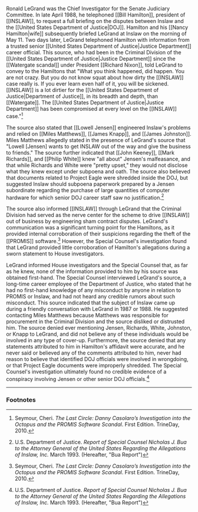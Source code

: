 Ronald LeGrand was the Chief Investigator for the Senate Judiciary Committee. In late April 1988, he telephoned [[Bill Hamilton]], president of [[INSLAW]], to request a full briefing on the disputes between Inslaw and the [[United States Department of Justice|DOJ]]. Hamilton and his [[Nancy Hamilton|wife]] subsequently briefed LeGrand at Inslaw on the morning of May 11. Two days later, LeGrand telephoned Hamilton with information from a trusted senior [[United States Department of Justice|Justice Department]] career official. This source, who had been in the Criminal Division of the [[United States Department of Justice|Justice Department]] since the [[Watergate scandal]] under President [[Richard Nixon]], told LeGrand to convey to the Hamiltons that "What you think happened, did happen. You are not crazy. But you do not know squat about how dirty the [[INSLAW]] case really is. If you ever learn even half of it, you will be sickened. [[INSLAW]] is a lot dirtier for the [[United States Department of Justice|Department of Justice]], in its breadth and depth, than [[Watergate]]. The [[United States Department of Justice|Justice Department]] has been compromised at every level on the [[INSLAW]] case."[^1] 

The source also stated that [[Lowell Jensen]] engineered Inslaw's problems and relied on [[Miles Matthews]], [[James Knapp]], and [[James Johnston]]. Miles Matthews allegedly stated in the presence of LeGrand's source that "Lowell [Jensen] wants to get INSLAW out of the way and give the business to friends." The source further indicated that [[John Keeney]], [[Mark Richards]], and [[Philip White]] knew "all about" Jensen's malfeasance, and that while Richards and White were "pretty upset," they would not disclose what they knew except under subpoena and oath. The source also believed that documents related to Project Eagle were shredded inside the DOJ, but suggested Inslaw should subpoena paperwork prepared by a Jensen subordinate regarding the purchase of large quantities of computer hardware for which senior DOJ career staff saw no justification.[^2]

The source also informed [[INSLAW]] through LeGrand that the Criminal Division had served as the nerve center for the scheme to drive [[INSLAW]] out of business by engineering sham contract disputes. LeGrand's communication was a significant turning point for the Hamiltons, as it provided internal corroboration of their suspicions regarding the theft of the [[PROMIS]] software.[^1] However, the Special Counsel's investigation found that LeGrand provided little corroboration of Hamilton's allegations during a sworn statement to House investigators. 

LeGrand informed House investigators and the Special Counsel that, as far as he knew, none of the information provided to him by his source was obtained first-hand. The Special Counsel interviewed LeGrand's source, a long-time career employee of the Department of Justice, who stated that he had no first-hand knowledge of any misconduct by anyone in relation to PROMIS or Inslaw, and had not heard any credible rumors about such misconduct. This source indicated that the subject of Inslaw came up during a friendly conversation with LeGrand in 1987 or 1988. He suggested contacting Miles Matthews because Matthews was responsible for procurement in the Criminal Division and the source disliked or distrusted him. The source denied ever mentioning Jensen, Richards, White, Johnston, or Knapp to LeGrand, and did not believe any of these individuals would be involved in any type of cover-up. Furthermore, the source denied that any statements attributed to him in Hamilton's affidavit were accurate, and he never said or believed any of the comments attributed to him, never had reason to believe that identified DOJ officials were involved in wrongdoing, or that Project Eagle documents were improperly shredded. The Special Counsel's investigation ultimately found no credible evidence of a conspiracy involving Jensen or other senior DOJ officials.[^2]

---
### Footnotes

[^1]: Seymour, Cheri. *The Last Circle: Danny Casolaro’s Investigation into the Octopus and the PROMIS Software Scandal*. First Edition. TrineDay, 2010.
[^2]: U.S. Department of Justice. *Report of Special Counsel Nicholas J. Bua to the Attorney General of the United States Regarding the Allegations of Inslaw, Inc.* March 1993. (Hereafter, "Bua Report")